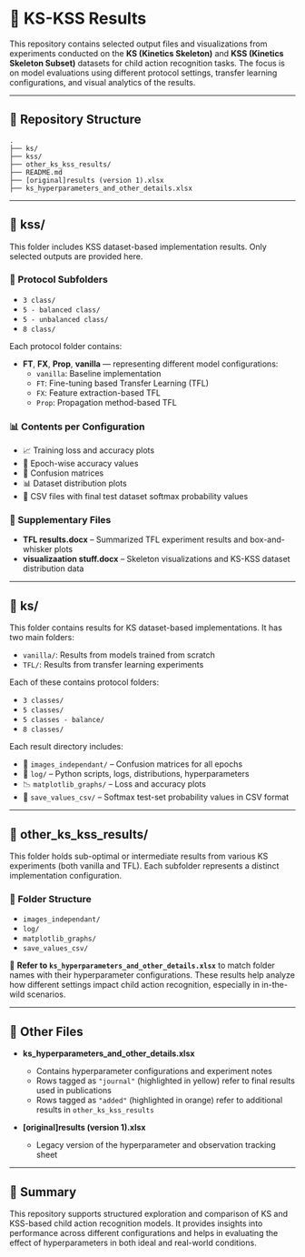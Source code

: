 # 📁 KS-KSS Results

This repository contains selected output files and visualizations from experiments conducted on the **KS (Kinetics Skeleton)** and **KSS (Kinetics Skeleton Subset)** datasets for child action recognition tasks. The focus is on model evaluations using different protocol settings, transfer learning configurations, and visual analytics of the results.

---

## 📂 Repository Structure

```
.
├── ks/                            
├── kss/                           
├── other_ks_kss_results/         
├── README.md                     
├── [original]results (version 1).xlsx   
├── ks_hyperparameters_and_other_details.xlsx
```

---

## 📁 kss/

This folder includes KSS dataset-based implementation results. Only selected outputs are provided here.

### 🔹 Protocol Subfolders

- `3 class/`
- `5 - balanced class/`
- `5 - unbalanced class/`
- `8 class/`

Each protocol folder contains:

- **FT**, **FX**, **Prop**, **vanilla** — representing different model configurations:
  - `vanilla`: Baseline implementation
  - `FT`: Fine-tuning based Transfer Learning (TFL)
  - `FX`: Feature extraction-based TFL
  - `Prop`: Propagation method-based TFL

### 📊 Contents per Configuration

- 📈 Training loss and accuracy plots  
- 📅 Epoch-wise accuracy values  
- 🔀 Confusion matrices  
- 📊 Dataset distribution plots  
- 📄 CSV files with final test dataset softmax probability values

### 📄 Supplementary Files

- **TFL results.docx** – Summarized TFL experiment results and box-and-whisker plots  
- **visualizaation stuff.docx** – Skeleton visualizations and KS-KSS dataset distribution data

---

## 📁 ks/

This folder contains results for KS dataset-based implementations. It has two main folders:

- `vanilla/`: Results from models trained from scratch  
- `TFL/`: Results from transfer learning experiments  

Each of these contains protocol folders:

- `3 classes/`  
- `5 classes/`  
- `5 classes - balance/`  
- `8 classes/`

Each result directory includes:

- 🧩 `images_independant/` – Confusion matrices for all epochs  
- 📜 `log/` – Python scripts, logs, distributions, hyperparameters  
- 📉 `matplotlib_graphs/` – Loss and accuracy plots  
- 📄 `save_values_csv/` – Softmax test-set probability values in CSV format

---

## 📁 other_ks_kss_results/

This folder holds sub-optimal or intermediate results from various KS experiments (both vanilla and TFL). Each subfolder represents a distinct implementation configuration.

### 📂 Folder Structure

- `images_independant/`  
- `log/`  
- `matplotlib_graphs/`  
- `save_values_csv/`

🧾 **Refer to `ks_hyperparameters_and_other_details.xlsx`** to match folder names with their hyperparameter configurations. These results help analyze how different settings impact child action recognition, especially in in-the-wild scenarios.

---

## 📄 Other Files

- **ks_hyperparameters_and_other_details.xlsx**  
  - Contains hyperparameter configurations and experiment notes  
  - Rows tagged as `"journal"` (highlighted in yellow) refer to final results used in publications  
  - Rows tagged as `"added"` (highlighted in orange) refer to additional results in `other_ks_kss_results`

- **[original]results (version 1).xlsx**  
  - Legacy version of the hyperparameter and observation tracking sheet

---

## 📌 Summary

This repository supports structured exploration and comparison of KS and KSS-based child action recognition models. It provides insights into performance across different configurations and helps in evaluating the effect of hyperparameters in both ideal and real-world conditions.
